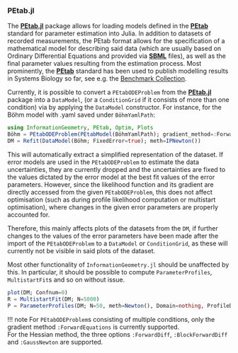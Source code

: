 

### PEtab.jl

The [**PEtab.jl**](https://github.com/sebapersson/PEtab.jl) package allows for loading models defined in the [**PEtab**](https://petab.readthedocs.io/en/latest) standard for parameter estimation into Julia.
In addition to datasets of recorded measurements, the PEtab format allows for the specification of a mathematical model for describing said data (which are usually based on Ordinary Differential Equations and provided via [**SBML**](https://sbml.org/documents/specifications/) files), as well as the final parameter values resulting from the estimation process.
Most prominently, the [**PEtab**](https://petab.readthedocs.io/en/latest) standard has been used to publish modelling results in Systems Biology so far, see e.g. the [Benchmark Collection](https://github.com/Benchmarking-Initiative/Benchmark-Models-PEtab).

Currently, it is possible to convert a `PEtabODEProblem` from the [**PEtab.jl**](https://github.com/sebapersson/PEtab.jl) package into a `DataModel`, (or a `ConditionGrid` if it consists of more than one condition) via by applying the `DataModel` constructor. For instance, for the Böhm model with .yaml saved under `BöhmYamlPath`:
```julia
using InformationGeometry, PEtab, Optim, Plots
Böhm = PEtabODEProblem(PEtabModel(BöhmYamlPath); gradient_method=:ForwardEquations, hessian_method=:ForwardDiff)
DM = Refit(DataModel(Böhm; FixedError=true); meth=IPNewton())
```
This will automatically extract a simplified representation of the dataset. 
If error models are used in the `PEtabODEProblem` to estimate the data uncertainties, they are currently dropped and the uncertainties are fixed to the values dictated by the error model at the best fit values of the error parameters. However, since the likelihood function and its gradient are directly accessed from the given `PEtabODEProblem`, this does not affect optimisation (such as during profile likelihood computation or multistart optimisation), where changes in the given error parameters are properly accounted for.

Therefore, this mainly affects plots of the datasets from the `DM`, if further changes to the values of the error parameters have been made after the import of the `PEtabODEProblem` to a `DataModel` or `ConditionGrid`, as these will currently not be visible in said plots of the dataset.

Most other functionality of `InformationGeometry.jl` should be unaffected by this. In particular, it should be possible to compute `ParameterProfiles`, `MultistartFit`s and so on without issue.
```julia
plot(DM; Confnum=0)
R = MultistartFit(DM; N=5000)
P = ParameterProfiles(DM; N=50, meth=Newton(), Domain=nothing, ProfileDomain=InformationGeometry.Domain(DM))
```

!!! note
    For `PEtabODEProblem`s consisting of multiple conditions, only the gradient method `:ForwardEquations` is currently supported.  
    For the Hessian method, the three options `:ForwardDiff`, `:BlockForwardDiff` and `:GaussNewton` are supported.